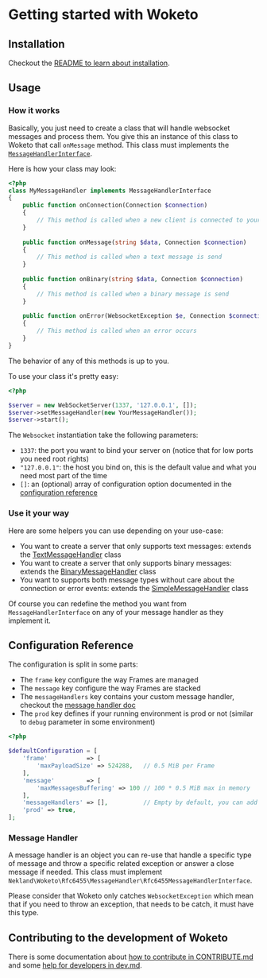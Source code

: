 Getting started with Woketo
===========================

Installation
------------

Checkout the [README to learn about installation](../README.md#how-to-install).

Usage
-----

### How it works

Basically, you just need to create a class that will handle websocket messages and process them. You give this an instance
of this class to Woketo that call `onMessage` method. This class must implements the
[`MessageHandlerInterface`](../src/Message/MessageHandlerInterface.php).

Here is how your class may look:

```php
<?php
class MyMessageHandler implements MessageHandlerInterface
{
    public function onConnection(Connection $connection)
    {
        // This method is called when a new client is connected to your server
    }
    
    public function onMessage(string $data, Connection $connection)
    {
        // This method is called when a text message is send
    }
    
    public function onBinary(string $data, Connection $connection)
    {
        // This method is called when a binary message is send
    }
    
    public function onError(WebsocketException $e, Connection $connection)
    {
        // This method is called when an error occurs
    }
}
```

The behavior of any of this methods is up to you.

To use your class it's pretty easy:

```php
<?php

$server = new WebSocketServer(1337, '127.0.0.1', []);
$server->setMessageHandler(new YourMessageHandler());
$server->start();
```

The `Websocket` instantiation take the following parameters:
- `1337`: the port you want to bind your server on (notice that for low ports you need root rights)
- `"127.0.0.1"`: the host you bind on, this is the default value and what you need most part of the time
- `[]`: an (optional) array of configuration option documented in the [configuration reference](#configuration-reference)

### Use it your way

Here are some helpers you can use depending on your use-case:

- You want to create a server that only supports text messages:
  extends the [TextMessageHandler](../src/Message/TextMessageHandler.php) class
- You want to create a server that only supports binary messages:
  extends the [BinaryMessageHandler](../src/Message/BinaryMessageHandler.php) class
- You want to supports both message types without care about the connection or error events:
  extends the [SimpleMessageHandler](../src/Message/SimpleMessageHandler.php) class

Of course you can redefine the method you want from `MessageHandlerInterface` on any of your message handler as they
implement it.

Configuration Reference
-----------------------

The configuration is split in some parts:
- The `frame` key configure the way Frames are managed
- The `message` key configure the way Frames are stacked
- The `messageHandlers` key contains your custom message handler, checkout the [message handler doc](#message-handler)
- The `prod` key defines if your running environment is prod or not (similar to `debug` parameter in some environment)

```php
<?php

$defaultConfiguration = [
    'frame'           => [
        'maxPayloadSize' => 524288,   // 0.5 MiB per Frame
    ],
    'message'         => [
        'maxMessagesBuffering' => 100 // 100 * 0.5 MiB max in memory
    ],
    'messageHandlers' => [],          // Empty by default, you can add some
    'prod' => true,
];
```

### Message Handler

A message handler is an object you can re-use that handle a specific type of message and throw a specific related
exception or answer a close message if needed. This class must implement `Nekland\Woketo\Rfc6455\MessageHandler\Rfc6455MessageHandlerInterface`.

Please consider that Woketo only catches `WebsocketException` which mean that if you need to throw an exception, that
needs to be catch, it must have this type.

Contributing to the development of Woketo
-----------------------------------------

There is some documentation about [how to contribute in CONTRIBUTE.md](../CONTRIBUTE.md) and some [help for developers in dev.md](dev.md).
